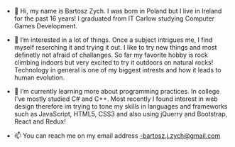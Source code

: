 - 👋 Hi, my name is Bartosz Zych. I was born in Poland but I live in Ireland for the past 16 years! I graduated from IT Carlow studying Computer Games Development.

- 👀 I’m interested in a lot of things. Once a subject intrigues me, I find myself reserching it and trying it out. I like to try new things and most definetly not
      afraid of challanges. So far my favorite hobby is rock climbing indoors but very excited to try it outdoors on natural rocks! Technology in general is one of
      my biggest intrests and how it leads to human evolution.
      
- 🌱 I’m currently learning more about programming practices. In college I've mostly studied C# and C++. Most recently I found interest in web design therefore im
      trying to tone my skills in languages and frameworks such as JavaScript, HTML5, CSS3 and also using jQuerry and Bootstrap, React and Redux! 
      
- 📫 You can reach me on my email address -bartosz.j.zych@gmail.com



